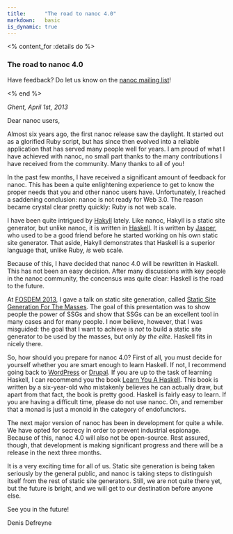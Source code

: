 ```yaml
---
title:      "The road to nanoc 4.0"
markdown:   basic
is_dynamic: true
---
```


<% content_for :details do %>
    <h3>The road to nanoc 4.0</h3>
    <p>Have feedback? Do let us know on the <a href="http://groups.google.com/group/nanoc">nanoc mailing list</a>!</p>
<% end %>

_Ghent, April 1st, 2013_

Dear nanoc users,

Almost six years ago, the first nanoc release saw the daylight. It started out as a glorified Ruby script, but has since then evolved into a reliable application that has served many people well for years. I am proud of what I have achieved with nanoc, no small part thanks to the many contributions I have received from the community. Many thanks to all of you!

In the past few months, I have received a significant amount of feedback for nanoc. This has been a quite enlightening experience to get to know the proper needs that you and other nanoc users have. Unfortunately, I reached a saddening conclusion: nanoc is not ready for Web 3.0. The reason became crystal clear pretty quickly: Ruby is not web scale.

I have been quite intrigued by [Hakyll](http://jaspervdj.be/hakyll/) lately. Like nanoc, Hakyll is a static site generator, but unlike nanoc, it is written in [Haskell](http://haskell.org/). It is written by [Jasper](http://jaspervdj.be/), who used to be a good friend before he started working on his own static site generator. That aside, Hakyll demonstrates that Haskell is a superior language that, unlike Ruby, _is_ web scale.

Because of this, I have decided that nanoc 4.0 will be rewritten in Haskell. This has not been an easy decision. After many discussions with key people in the nanoc community, the concensus was quite clear: Haskell is the road to the future.

At [FOSDEM 2013](https://fosdem.org/2013/), I gave a talk on static site generation, called [Static Site Generation For The Masses](https://fosdem.org/2013/schedule/event/static_site_generation_for_the_masses/). The goal of this presentation was to show people the power of SSGs and show that SSGs can be an excellent tool in many cases and for many people. I now believe, however, that I was misguided: the goal that I want to achieve is _not_ to build a static site generator to be used by the masses, but only _by the elite_. Haskell fits in nicely there.

So, how should you prepare for nanoc 4.0? First of all, you must decide for yourself whether you are smart enough to learn Haskell. If not, I recommend going back to [WordPress](http://wordpress.org/) or [Drupal](http://drupal.org/). If you are up to the task of learning Haskell, I can recommend you the book [Learn You A Haskell](http://learnyouahaskell.com/). This book is written by a six-year-old who mistakenly believes he can actually draw, but apart from that fact, the book is pretty good. Haskell is fairly easy to learn. If you are having a difficult time, please do not use nanoc. Oh, and remember that a monad is just a monoid in the category of endofunctors.

The next major version of nanoc has been in development for quite a while. We have opted for secrecy in order to prevent industrial espionage. Because of this, nanoc 4.0 will also not be open-source. Rest assured, though, that development is making significant progress and there will be a release in the next three months.

It is a very exciting time for all of us. Static site generation is being taken seriously by the general public, and nanoc is taking steps to distinguish itself from the rest of static site generators. Still, we are not quite there yet, but the future is bright, and we will get to our destination before anyone else.

See you in the future!

Denis Defreyne

